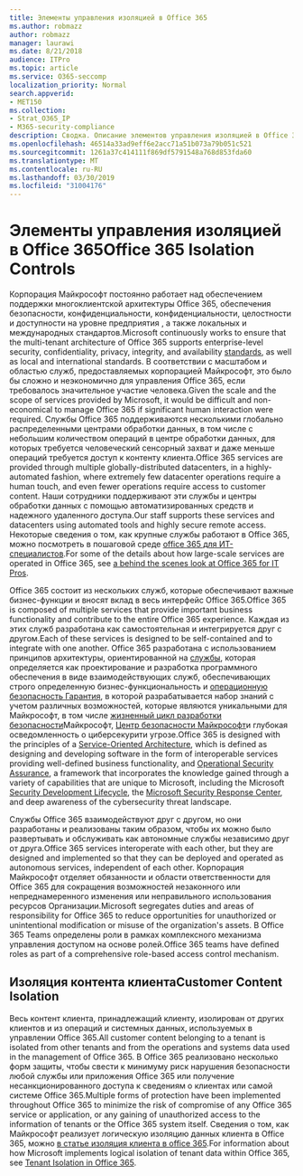 ```yaml
---
title: Элементы управления изоляцией в Office 365
ms.author: robmazz
author: robmazz
manager: laurawi
ms.date: 8/21/2018
audience: ITPro
ms.topic: article
ms.service: O365-seccomp
localization_priority: Normal
search.appverid:
- MET150
ms.collection:
- Strat_O365_IP
- M365-security-compliance
description: Сводка. Описание элементов управления изоляцией в Office 365.
ms.openlocfilehash: 46514a33ad9eff6e2acc71a51b073a79b051c521
ms.sourcegitcommit: 1261a37c414111f869df5791548a768d853fda60
ms.translationtype: MT
ms.contentlocale: ru-RU
ms.lasthandoff: 03/30/2019
ms.locfileid: "31004176"
---
```

# <a name="office-365-isolation-controls"></a><span data-ttu-id="0ddd2-103">Элементы управления изоляцией в Office 365</span><span class="sxs-lookup"><span data-stu-id="0ddd2-103">Office 365 Isolation Controls</span></span> 

<span data-ttu-id="0ddd2-104">Корпорация Майкрософт постоянно работает над обеспечением поддержки многоклиентской архитектуры Office 365, обеспечения безопасности, конфиденциальности, конфиденциальности, целостности и доступности на уровне предприятия [](https://www.microsoft.com/TrustCenter/Compliance?service=Office#Icons), а также локальных и международных стандартов.</span><span class="sxs-lookup"><span data-stu-id="0ddd2-104">Microsoft continuously works to ensure that the multi-tenant architecture of Office 365 supports enterprise-level security, confidentiality, privacy, integrity, and availability [standards](https://www.microsoft.com/TrustCenter/Compliance?service=Office#Icons), as well as local and international standards.</span></span> <span data-ttu-id="0ddd2-105">В соответствии с масштабом и областью служб, предоставляемых корпорацией Майкрософт, это было бы сложно и неэкономично для управления Office 365, если требовалось значительное участие человека.</span><span class="sxs-lookup"><span data-stu-id="0ddd2-105">Given the scale and the scope of services provided by Microsoft, it would be difficult and non-economical to manage Office 365 if significant human interaction were required.</span></span> <span data-ttu-id="0ddd2-106">Службы Office 365 поддерживаются несколькими глобально распределенными центрами обработки данных, в том числе с небольшим количеством операций в центре обработки данных, для которых требуется человеческий сенсорный захват и даже меньше операций требуется доступ к контенту клиента.</span><span class="sxs-lookup"><span data-stu-id="0ddd2-106">Office 365 services are provided through multiple globally-distributed datacenters, in a highly-automated fashion, where extremely few datacenter operations require a human touch, and even fewer operations require access to customer content.</span></span> <span data-ttu-id="0ddd2-107">Наши сотрудники поддерживают эти службы и центры обработки данных с помощью автоматизированных средств и надежного удаленного доступа.</span><span class="sxs-lookup"><span data-stu-id="0ddd2-107">Our staff supports these services and datacenters using automated tools and highly secure remote access.</span></span> <span data-ttu-id="0ddd2-108">Некоторые сведения о том, как крупные службы работают в Office 365, можно посмотреть в пошаговой среде [office 365 для ИТ-специалистов](https://channel9.msdn.com/Events/SharePoint-Conference/2014/SPC202).</span><span class="sxs-lookup"><span data-stu-id="0ddd2-108">For some of the details about how large-scale services are operated in Office 365, see [a behind the scenes look at Office 365 for IT Pros](https://channel9.msdn.com/Events/SharePoint-Conference/2014/SPC202).</span></span>

<span data-ttu-id="0ddd2-109">Office 365 состоит из нескольких служб, которые обеспечивают важные бизнес-функции и вносят вклад в весь интерфейс Office 365.</span><span class="sxs-lookup"><span data-stu-id="0ddd2-109">Office 365 is composed of multiple services that provide important business functionality and contribute to the entire Office 365 experience.</span></span> <span data-ttu-id="0ddd2-110">Каждая из этих служб разработана как самостоятельная и интегрируется друг с другом.</span><span class="sxs-lookup"><span data-stu-id="0ddd2-110">Each of these services is designed to be self-contained and to integrate with one another.</span></span> <span data-ttu-id="0ddd2-111">Office 365 разработана с использованием принципов архитектуры, ориентированной на [службы](https://msdn.microsoft.com/library/aa480021.aspx), которая определяется как проектирование и разработка программного обеспечения в виде взаимодействующих служб, обеспечивающих строго определенную бизнес-функциональность и [операционную безопасность Гарантия](http://www.microsoft.com/download/details.aspx?id=40872), в которой разрабатывается набор знаний с учетом различных возможностей, которые являются уникальными для Майкрософт, в том числе [жизненный цикл разработки безопасности](https://www.microsoft.com/sdl/default.aspx)Майкрософт, [Центр безопасности Майкрософт](https://technet.microsoft.com/library/dn440717.aspx)и глубокая осведомленность о циберсекурити угрозе.</span><span class="sxs-lookup"><span data-stu-id="0ddd2-111">Office 365 is designed with the principles of a [Service-Oriented Architecture](https://msdn.microsoft.com/library/aa480021.aspx), which is defined as designing and developing software in the form of interoperable services providing well-defined business functionality, and [Operational Security Assurance](http://www.microsoft.com/download/details.aspx?id=40872), a framework that incorporates the knowledge gained through a variety of capabilities that are unique to Microsoft, including the Microsoft [Security Development Lifecycle](https://www.microsoft.com/sdl/default.aspx), the [Microsoft Security Response Center](https://technet.microsoft.com/library/dn440717.aspx), and deep awareness of the cybersecurity threat landscape.</span></span>

<span data-ttu-id="0ddd2-112">Службы Office 365 взаимодействуют друг с другом, но они разработаны и реализованы таким образом, чтобы их можно было развертывать и обслуживать как автономные службы независимо друг от друга.</span><span class="sxs-lookup"><span data-stu-id="0ddd2-112">Office 365 services interoperate with each other, but they are designed and implemented so that they can be deployed and operated as autonomous services, independent of each other.</span></span> <span data-ttu-id="0ddd2-113">Корпорация Майкрософт отделяет обязанности и области ответственности для Office 365 для сокращения возможностей незаконного или непреднамеренного изменения или неправильного использования ресурсов Организации.</span><span class="sxs-lookup"><span data-stu-id="0ddd2-113">Microsoft segregates duties and areas of responsibility for Office 365 to reduce opportunities for unauthorized or unintentional modification or misuse of the organization's assets.</span></span> <span data-ttu-id="0ddd2-114">В Office 365 Teams определены роли в рамках комплексного механизма управления доступом на основе ролей.</span><span class="sxs-lookup"><span data-stu-id="0ddd2-114">Office 365 teams have defined roles as part of a comprehensive role-based access control mechanism.</span></span>

## <a name="customer-content-isolation"></a><span data-ttu-id="0ddd2-115">Изоляция контента клиента</span><span class="sxs-lookup"><span data-stu-id="0ddd2-115">Customer Content Isolation</span></span>
<span data-ttu-id="0ddd2-116">Весь контент клиента, принадлежащий клиенту, изолирован от других клиентов и из операций и системных данных, используемых в управлении Office 365.</span><span class="sxs-lookup"><span data-stu-id="0ddd2-116">All customer content belonging to a tenant is isolated from other tenants and from the operations and systems data used in the management of Office 365.</span></span> <span data-ttu-id="0ddd2-117">В Office 365 реализовано несколько форм защиты, чтобы свести к минимуму риск нарушения безопасности любой службы или приложения Office 365 или получение несанкционированного доступа к сведениям о клиентах или самой системе Office 365.</span><span class="sxs-lookup"><span data-stu-id="0ddd2-117">Multiple forms of protection have been implemented throughout Office 365 to minimize the risk of compromise of any Office 365 service or application, or any gaining of unauthorized access to the information of tenants or the Office 365 system itself.</span></span> <span data-ttu-id="0ddd2-118">Сведения о том, как Майкрософт реализует логическую изоляцию данных клиента в Office 365, можно [в статье изоляция клиента в office 365](office-365-tenant-isolation-overview.md).</span><span class="sxs-lookup"><span data-stu-id="0ddd2-118">For information about how Microsoft implements logical isolation of tenant data within Office 365, see [Tenant Isolation in Office 365](office-365-tenant-isolation-overview.md).</span></span>
